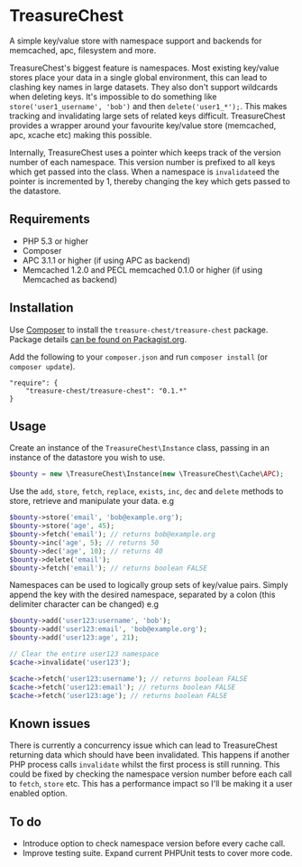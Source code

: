# TreasureChest

A simple key/value store with namespace support and backends for memcached, apc, filesystem and more.

TreasureChest's biggest feature is namespaces. Most existing key/value stores place your data in a single global environment, this can lead to clashing key names in large datasets. They also don't support wildcards when deleting keys. It's impossible to do something like `store('user1_username', 'bob')` and then `delete('user1_*');`. This makes tracking and invalidating large sets of related keys difficult. TreasureChest provides a wrapper around your favourite key/value store (memcached, apc, xcache etc) making this possible.

Internally, TreasureChest uses a pointer which keeps track of the version number of each namespace. This version number is prefixed to all keys which get passed into the class. When a namespace is `invalidate`ed the pointer is incremented by 1, thereby changing the key which gets passed to the datastore.

## Requirements

- PHP 5.3 or higher
- Composer
- APC 3.1.1 or higher (if using APC as backend)
- Memcached 1.2.0 and PECL memcached 0.1.0 or higher (if using Memcached as backend)


## Installation

Use [Composer](http://getcomposer.org/) to install the `treasure-chest/treasure-chest` package. Package details [can be found on Packagist.org](https://packagist.org/packages/treasure-chest/treasure-chest).

Add the following to your `composer.json` and run `composer install` (or `composer update`).

    "require": {
        "treasure-chest/treasure-chest": "0.1.*"
    }

## Usage
	
Create an instance of the `TreasureChest\Instance` class, passing in an instance of the datastore you wish to use.

```php
$bounty = new \TreasureChest\Instance(new \TreasureChest\Cache\APC);
```

Use the `add`, `store`, `fetch`, `replace`, `exists`, `inc`, `dec` and `delete` methods to store, retrieve and manipulate your data.
e.g

```php
$bounty->store('email', 'bob@example.org');
$bounty->store('age', 45);
$bounty->fetch('email'); // returns bob@example.org
$bounty->inc('age', 5); // returns 50
$bounty->dec('age', 10); // returns 40
$bounty->delete('email');
$bounty->fetch('email'); // returns boolean FALSE
```

Namespaces can be used to logically group sets of key/value pairs. Simply append the key with the desired namespace, separated by a colon (this delimiter character can be changed) 
e.g

```php
$bounty->add('user123:username', 'bob');
$bounty->add('user123:email', 'bob@example.org');
$bounty->add('user123:age', 21);

// Clear the entire user123 namespace
$cache->invalidate('user123');

$cache->fetch('user123:username'); // returns boolean FALSE
$cache->fetch('user123:email'); // returns boolean FALSE
$cache->fetch('user123:age'); // returns boolean FALSE
```

## Known issues

There is currently a concurrency issue which can lead to TreasureChest returning data which should have been invalidated. This happens if another PHP process calls `invalidate` whilst the first process is still running.  This could be fixed by checking the namespace version number before each call to `fetch`, `store` etc.  This has a performance impact so I'll be making it a user enabled option.


## To do

- Introduce option to check namespace version before every cache call.
- Improve testing suite. Expand current PHPUnit tests to cover more code.